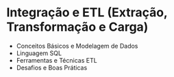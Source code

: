# Integração e ETL (Extração, Transformação e Carga)
- Conceitos Básicos e Modelagem de Dados
- Linguagem SQL
- Ferramentas e Técnicas ETL
- Desafios e Boas Práticas
